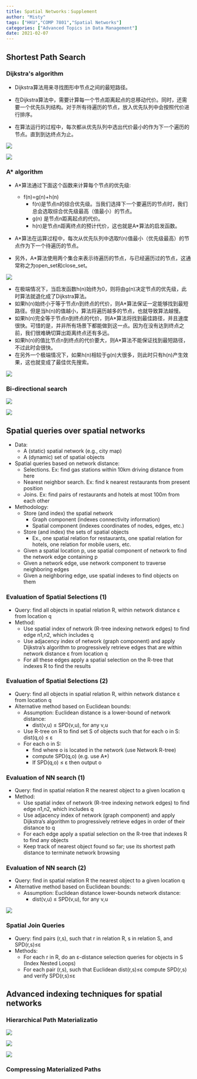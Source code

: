 ```yaml
---
title: Spatial Networks：Supplement
author: "Misty"
tags: ["HKU","COMP 7801","Spatial Networks"]
categories: ["Advanced Topics in Data Management"]
date: 2021-02-07
---
```



## Shortest Path Search

### Dijkstra's algorithm 

* Dijkstra算法用来寻找图形中节点之间的最短路径。

* 在Dijkstra算法中，需要计算每一个节点距离起点的总移动代价。同时，还需要一个优先队列结构。对于所有待遍历的节点，放入优先队列中会按照代价进行排序。

* 在算法运行的过程中，每次都从优先队列中选出代价最小的作为下一个遍历的节点。直到到达终点为止。

![](https://cdn.jsdelivr.net/gh/M1styDay/image_hosting@master/hugo_images/20210318155247.png)

![](https://cdn.jsdelivr.net/gh/M1styDay/image_hosting@master/hugo_images/20210319000637.png)

### A* algorithm

* A*算法通过下面这个函数来计算每个节点的优先级:
    * f(n)=g(n)+h(n)
        * f(n)是节点n的综合优先级。当我们选择下一个要遍历的节点时，我们总会选取综合优先级最高（值最小）的节点。
        * g(n) 是节点n距离起点的代价。
        * h(n)是节点n距离终点的预计代价，这也就是A*算法的启发函数。
* A*算法在运算过程中，每次从优先队列中选取f(n)值最小（优先级最高）的节点作为下一个待遍历的节点。

* 另外，A*算法使用两个集合来表示待遍历的节点，与已经遍历过的节点，这通常称之为open_set和close_set。

![](https://cdn.jsdelivr.net/gh/M1styDay/image_hosting@master/hugo_images/20210319001256.png)

* 在极端情况下，当启发函数h(n)始终为0，则将由g(n)决定节点的优先级，此时算法就退化成了Dijkstra算法。
* 如果h(n)始终小于等于节点n到终点的代价，则A*算法保证一定能够找到最短路径。但是当h(n)的值越小，算法将遍历越多的节点，也就导致算法越慢。
* 如果h(n)完全等于节点n到终点的代价，则A*算法将找到最佳路径，并且速度很快。可惜的是，并非所有场景下都能做到这一点。因为在没有达到终点之前，我们很难确切算出距离终点还有多远。
* 如果h(n)的值比节点n到终点的代价要大，则A*算法不能保证找到最短路径，不过此时会很快。
* 在另外一个极端情况下，如果h(n)相较于g(n)大很多，则此时只有h(n)产生效果，这也就变成了最佳优先搜索。

![](https://cdn.jsdelivr.net/gh/M1styDay/image_hosting@master/hugo_images/20210319002151.png)

### Bi-directional search


![](https://cdn.jsdelivr.net/gh/M1styDay/image_hosting@master/hugo_images/20210319003540.png)

![](https://cdn.jsdelivr.net/gh/M1styDay/image_hosting@master/hugo_images/20210319003628.png)


## Spatial queries over spatial networks

* Data:
    * A (static) spatial network (e.g., city map)
    * A (dynamic) set of spatial objects
* Spatial queries based on network distance:
    * Selections. Ex: find gas stations within 10km driving distance from here
    * Nearest neighbor search. Ex: find k nearest restaurants from present position
    * Joins. Ex: find pairs of restaurants and hotels at most 100m from each other
* Methodology:
    * Store (and index) the spatial network
        * Graph component (indexes connectivity information)
        * Spatial component (indexes coordinates of nodes, edges, etc.)
    * Store (and index) the sets of spatial objects
        * Ex., one spatial relation for restaurants, one spatial relation for hotels, one relation for mobile users, etc.
    * Given a spatial location p, use spatial component of network to find the network edge containing p
    * Given a network edge, use network component to traverse neighboring edges
    * Given a neighboring edge, use spatial indexes to find objects on them


### Evaluation of Spatial Selections (1)

* Query: find all objects in spatial relation R, within network distance ε from location q
* Method:
    * Use spatial index of network (R-tree indexing network edges) to find edge n1,n2, which includes q
    * Use adjacency index of network (graph component) and apply Dijkstra’s algorithm to progressively retrieve edges that are within network distance ε from location q
    * For all these edges apply a spatial selection on the R-tree that indexes R to find the results

### Evaluation of Spatial Selections (2)

* Query: find all objects in spatial relation R, within network distance ε from location q
* Alternative method based on Euclidean bounds:
    * Assumption: Euclidean distance is a lower-bound of network distance:
        * dist(v,u) ≤ SPD(v,u), for any v,u
    * Use R-tree on R to find set S of objects such that for each o in S: dist(q,o) ≤ ε
    * For each o in S:
        * find where o is located in the network (use Network R-tree)
        * compute SPD(q,o) (e.g. use A*)
        * If SPD(q,o) ≤ ε then output o
  
### Evaluation of NN search (1)

* Query: find in spatial relation R the nearest object to a given location q
* Method:
    * Use spatial index of network (R-tree indexing network edges) to find edge n1,n2, which includes q
    * Use adjacency index of network (graph component) and apply Dijkstra’s algorithm to progressively retrieve edges in order of their distance to q
    * For each edge apply a spatial selection on the R-tree that indexes R to find any objects
    * Keep track of nearest object found so far; use its shortest path distance to terminate network browsing

### Evaluation of NN search (2)

* Query: find in spatial relation R the nearest object to a given location q
* Alternative method based on Euclidean bounds:
    * Assumption: Euclidean distance lower-bounds network distance:
        * dist(v,u) ≤ SPD(v,u), for any v,u

![](https://cdn.jsdelivr.net/gh/M1styDay/image_hosting@master/hugo_images/20210319182152.png)

### Spatial Join Queries

* Query: find pairs (r,s), such that r in relation R, s in relation S, and SPD(r,s)≤ε
* Methods:
    * For each r in R, do an ε-distance selection queries for objects in S (Index Nested Loops)
    * For each pair (r,s), such that Euclidean dist(r,s)≤ε compute SPD(r,s) and verify SPD(r,s)≤ε


## Advanced indexing techniques for spatial networks

### Hierarchical Path Materializatio

![](https://cdn.jsdelivr.net/gh/M1styDay/image_hosting@master/hugo_images/20210318212448.png)

![](https://cdn.jsdelivr.net/gh/M1styDay/image_hosting@master/hugo_images/20210318212336.png)

![](https://cdn.jsdelivr.net/gh/M1styDay/image_hosting@master/hugo_images/20210318212917.png)


### Compressing Materialized Paths
